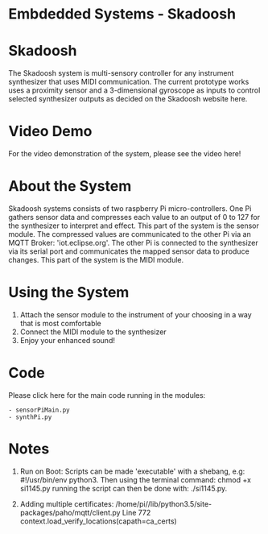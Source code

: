 # Embdedded Systems - Skadoosh

# Skadoosh
The Skadoosh system is multi-sensory controller for any instrument synthesizer that 
uses MIDI communication. The current prototype works uses a proximity sensor and a 
3-dimensional gyroscope as inputs to control selected synthesizer outputs as decided 
on the Skadoosh website here.

# Video Demo 
For the video demonstration of the system, please see the video here!

# About the System
Skadoosh systems consists of two raspberry Pi micro-controllers. One Pi gathers sensor 
data and compresses each value to an output of 0 to 127 for the synthesizer to interpret 
and effect. This part of the system is the sensor module. The compressed values are 
communicated to the other Pi via an MQTT Broker: 'iot.eclipse.org'. The other Pi is 
connected to the synthesizer via its serial port and communicates the mapped sensor data
to produce changes. This part of the system is the MIDI module. 

# Using the System
1. Attach the sensor module to the instrument of your choosing in a way that is most 
comfortable
2. Connect the MIDI module to the synthesizer
3. Enjoy your enhanced sound!

# Code 
Please click here for the main code running in the modules: 

	- sensorPiMain.py
	- synthPi.py

# Notes
1. Run on Boot: Scripts can be made 'executable' with a shebang, 
e.g: #!/usr/bin/env python3. Then using the terminal command: chmod +x si1145.py 
running the script can then be done with: ./si1145.py.

2. Adding multiple certificates: /home/pi/<user>/lib/python3.5/site-packages/paho/mqtt/client.py 
Line 772 context.load_verify_locations(capath=ca_certs)
